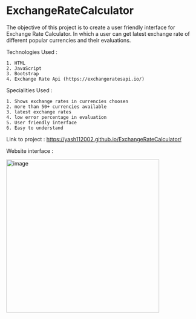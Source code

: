 # ExchangeRateCalculator

The objective of this project is to create a user friendly interface for Exchange Rate Calculator. In which a user can get latest exchange rate of different popular currencies and their evaluations.




Technologies Used : 


    1. HTML
    2. JavaScript
    3. Bootstrap
    4. Exchange Rate Api (https://exchangeratesapi.io/) 




Specialities Used : 


    1. Shows exchange rates in currencies choosen
    2. more than 50+ currencies available 
    3. latest exchange rates
    4. low error percentage in evaluation
    5. User friendly interface
    6. Easy to understand
    
    
    
    
Link to project : https://yash112002.github.io/ExchangeRateCalculator/




Website interface : 


<img width="404" alt="image" src="https://user-images.githubusercontent.com/77615518/177485710-c156c7cd-efb4-465d-a5ec-87259e7eeb76.png">





